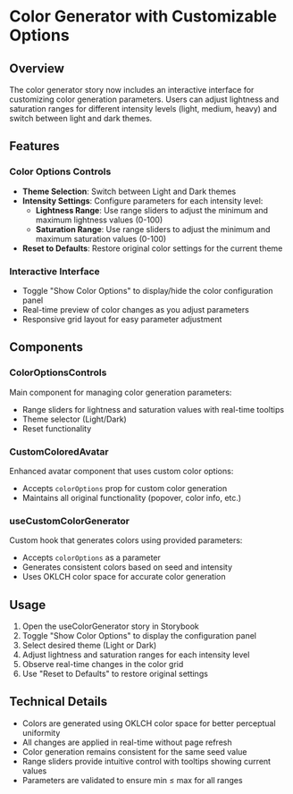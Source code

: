 # Color Generator with Customizable Options

## Overview

The color generator story now includes an interactive interface for customizing color generation parameters. Users can adjust lightness and saturation ranges for different intensity levels (light, medium, heavy) and switch between light and dark themes.

## Features

### Color Options Controls

- **Theme Selection**: Switch between Light and Dark themes
- **Intensity Settings**: Configure parameters for each intensity level:
  - **Lightness Range**: Use range sliders to adjust the minimum and maximum lightness values (0-100)
  - **Saturation Range**: Use range sliders to adjust the minimum and maximum saturation values (0-100)
- **Reset to Defaults**: Restore original color settings for the current theme

### Interactive Interface

- Toggle "Show Color Options" to display/hide the color configuration panel
- Real-time preview of color changes as you adjust parameters
- Responsive grid layout for easy parameter adjustment

## Components

### ColorOptionsControls

Main component for managing color generation parameters:

- Range sliders for lightness and saturation values with real-time tooltips
- Theme selector (Light/Dark)
- Reset functionality

### CustomColoredAvatar

Enhanced avatar component that uses custom color options:

- Accepts `colorOptions` prop for custom color generation
- Maintains all original functionality (popover, color info, etc.)

### useCustomColorGenerator

Custom hook that generates colors using provided parameters:

- Accepts `colorOptions` as a parameter
- Generates consistent colors based on seed and intensity
- Uses OKLCH color space for accurate color generation

## Usage

1. Open the useColorGenerator story in Storybook
2. Toggle "Show Color Options" to display the configuration panel
3. Select desired theme (Light or Dark)
4. Adjust lightness and saturation ranges for each intensity level
5. Observe real-time changes in the color grid
6. Use "Reset to Defaults" to restore original settings

## Technical Details

- Colors are generated using OKLCH color space for better perceptual uniformity
- All changes are applied in real-time without page refresh
- Color generation remains consistent for the same seed value
- Range sliders provide intuitive control with tooltips showing current values
- Parameters are validated to ensure min ≤ max for all ranges
